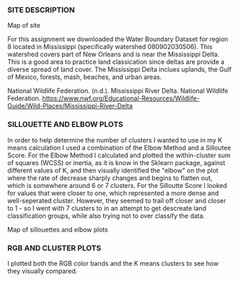 ### SITE DESCRIPTION
Map of site

For this assignment we downloaded the Water Boundary Dataset for region 8 located in Mississippi (specifically watershed 080902030506). This watershed covers part of New Orleans and is near the Mississippi Delta. This is a good area to practice land classication since deltas are provide a diverse spread of land cover. The Mississippi Delta inclues uplands, the Gulf of Mexico, forests, mash, beaches, and urban areas. 

National Wildlife Federation. (n.d.). Mississippi River Delta. National Wildlife Federation. https://www.nwf.org/Educational-Resources/Wildlife-Guide/Wild-Places/Mississippi-River-Delta

### SILLOUETTE AND ELBOW PLOTS
In order to help determine the number of clusters I wanted to use in my K means calculation I used a combination of the Elbow Method and a Silloutee Score. For the Elbow Method I calculated and plotted the within-cluster sum of squares (WCSS) or inertia, as it is know in the Sklearn package, against different values of K, and then visually identified the "elbow" on the plot where the rate of decrease sharply changes and begins to flatten out, which is somewhere around 6 or 7 clusters. For the Silloutte Score I looked for values that were closer to one, which represented a more dense and well-seperated cluster. However, they seemed to trail off closer and closer to 1 - so I went with 7 clusters to in an attempt to get descreate land classification groups, while also trying not to over classify the data. 

Map of sillouettes and elbow plots

### RGB AND CLUSTER PLOTS
I plotted both the RGB color bands and the K means clusters to see how they visually compared. 
